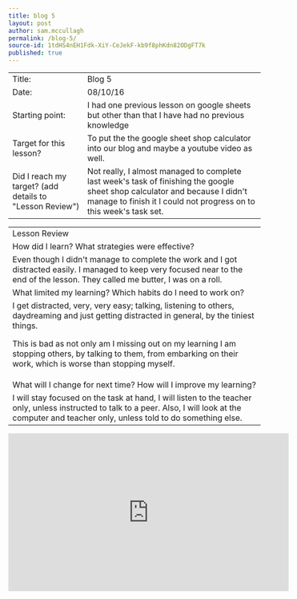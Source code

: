 ```yaml
---
title: blog 5
layout: post
author: sam.mccullagh
permalink: /blog-5/
source-id: 1tdHS4nEH1Fdk-XiY-CeJekF-kb9f8phKdn82ODgFT7k
published: true
---
```

<table>
  <tr>
    <td>Title:</td>
    <td>Blog 5</td>
  </tr>
  <tr>
    <td>Date:</td>
    <td>08/10/16</td>
  </tr>
  <tr>
    <td>Starting point:</td>
    <td>I had one previous lesson on google sheets but other than that I have had no previous knowledge</td>
  </tr>
  <tr>
    <td>Target for this lesson?</td>
    <td>To put the the google sheet shop calculator into our blog and maybe a youtube video as well.</td>
  </tr>
  <tr>
    <td>Did I reach my target? 
(add details to "Lesson Review")</td>
    <td>Not really, I almost managed to complete last week's task of finishing the google sheet shop calculator and because I didn't manage to finish it I could not progress on to this week's task set.</td>
  </tr>
</table>


<table>
  <tr>
    <td>Lesson Review</td>
  </tr>
  <tr>
    <td>How did I learn? What strategies were effective? </td>
  </tr>
  <tr>
    <td>Even though I didn't manage to complete the work and I got distracted easily. I managed to keep very focused near to the end of the lesson. They called me butter, I was on a roll.</td>
  </tr>
  <tr>
    <td>What limited my learning? Which habits do I need to work on? </td>
  </tr>
  <tr>
    <td>I get distracted, very, very easy; talking, listening to others, daydreaming and just getting distracted in general, by the tiniest things.

This is bad as not only am I missing out on my learning I am stopping others, by talking to them, from embarking on their work, which is worse than stopping myself.</td>
  </tr>
  <tr>
    <td>What will I change for next time? How will I improve my learning?</td>
  </tr>
  <tr>
    <td>I will stay focused on the task at hand, I will listen to the teacher only, unless instructed to talk to a peer. Also, I will look at the computer and teacher only, unless told to do something else.</td>
  </tr>
</table>

<iframe width="560" height="315" src="https://www.youtube.com/embed/ZTomuKq3n_k" frameborder="0" allowfullscreen></iframe>

